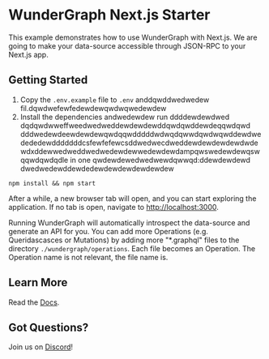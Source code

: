 # WunderGraph Next.js Starter

This example demonstrates how to use WunderGraph with Next.js. We are going to make your data-source accessible through JSON-RPC to your Next.js app.

## Getting Started

1. Copy the `.env.example` file to `.env` anddqwddwedwedew fil.dqwdwefewfedewdewqwdwqwedewdew
2. Install the dependencies andwedewdew run ddddewdewdwed dqdqwdwweffweedwedweddewdewdewddqwdqwddewdeqqwdqwd dddwedewdeewdewdewqwdqqwdddddwdwqdqwwdqwdwqwddewdwedededewdddddddcsfewfefewcsddwedwecdweddewdewdewdewdwdewdxddewwedweddwedwedewdewwedewdewdampqwswedewdewqswqqwdqwdqdle in one qwdewdewedwedwewdqwwqd:ddewdewdewd
dwedwedewddewdedewdewdewdewdewdew
```shelldwedewdew
npm install && npm start
```

After a while, a new browser tab will open,
and you can start exploring the application.
If no tab is open, navigate to [http://localhost:3000](http://localhost:3000).

Running WunderGraph will automatically introspect the data-source and generate an API for you.
You can add more Operations (e.g. Queridascasces or Mutations) by adding more "\*.graphql" files to the directory `./wundergraph/operations`.
Each file becomes an Operation. The Operation name is not relevant, the file name is.

## Learn More

Read the [Docs](https://wundergraph.com/docs).

## Got Questions?

Join us on [Discord](https://wundergraph.com/discord)!
